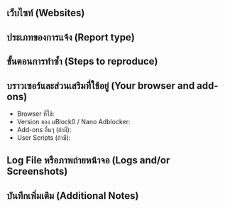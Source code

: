 ## เว็บไซท์ (Websites)
<!--  ระบุเว็บที่ต้องการแจ้งปัญหา ตัวอย่างเช่น www.facebook.com -->

## ประเภทของการแจ้ง (Report type)
<!--   อาทิเช่น: -->
<!--  - เว็บไซท์หรือโดเมนที่ใช้เพื่อการโฆษณาหรือติดตามผู้ใช้โดยเฉพาะ (Domain Report) -->
<!--  - โฆษณา และ/หรือ Tracking ที่ไม่ได้ถูกบล็อก (Not blocked / Missed / Leftover) -->
<!--  - การถูกกีดกันไม่ให้เข้าเว็บไซท์เนื่องจากมีการตรวจจับการบล็อกโฆษณา (Anti-AdBlock) -->
<!--  - เนื้อหาบางส่วนที่ไม่ใช่โฆษณา แต่ถูกซ่อนหรือถูกบล็อก (Unbreak) -->
<!--  - อื่นๆ ที่ไม่ได้ระบุในข้างต้น หรือไม่สามารถระบุได้ (Other) -->

## ขั้นตอนการทำซ้ำ (Steps to reproduce)
<!--  อธิบายถึงขั้นตอนที่สามารถทำให้ผู้อื่นได้เจอปัญหาแบบเดียวกันนี้ได้ -->

## บราวเซอร์และส่วนเสริมที่ใช้อยู่ (Your browser and add-ons)
<!--  ข้อมูลของ Browser และส่วนเสริมที่ใช้งาน -->
- Browser ที่ใช้: 
- Version ของ  uBlock0 / Nano Adblocker: 
- Add-ons อื่นๆ (ถ้ามี): 
- User Scripts (ถ้ามี): 

## Log File หรือภาพถ่ายหน้าจอ (Logs and/or Screenshots)
<!-- แนะนำให้ -->
<!-- - แนบบันทึก Log File จาก uBlock0 Logger หรือ -->
<!-- - เรียก F12 Console แล้วเปิดที่หน้า Network หรือ -->
<!-- - ถ่ายภาพหน้าจอโดยการกด Print Screen แล้วกด Ctrl+V เพื่ออัพโหลดรูปภาพจาก Clipboard -->

## บันทึกเพิ่มเติม (Additional Notes)
<!-- คำแนะนำต่างๆ หรือคำอธิบายเพิ่มเติมเพื่อให้การแก้ไขปัญหามีความสะดวกมากยิ่งขึ้น -->